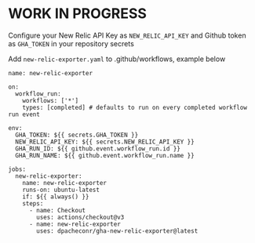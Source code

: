 # WORK IN PROGRESS

Configure your New Relic API Key as `NEW_RELIC_API_KEY` and Github token as `GHA_TOKEN` in your repository secrets

Add `new-relic-exporter.yaml` to .github/workflows, example below

```
name: new-relic-exporter

on:
  workflow_run:
    workflows: ['*']
    types: [completed] # defaults to run on every completed workflow run event
  
env:
  GHA_TOKEN: ${{ secrets.GHA_TOKEN }}
  NEW_RELIC_API_KEY: ${{ secrets.NEW_RELIC_API_KEY }}
  GHA_RUN_ID: ${{ github.event.workflow_run.id }}
  GHA_RUN_NAME: ${{ github.event.workflow_run.name }}

jobs:
  new-relic-exporter:
    name: new-relic-exporter
    runs-on: ubuntu-latest
    if: ${{ always() }}
    steps:
      - name: Checkout
        uses: actions/checkout@v3
      - name: new-relic-exporter
        uses: dpacheconr/gha-new-relic-exporter@latest
```
